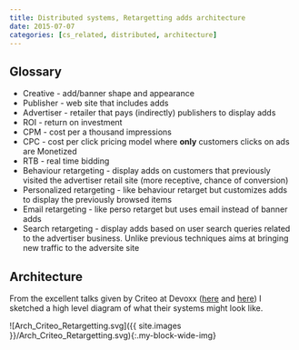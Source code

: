 ```yaml
---
title: Distributed systems, Retargetting adds architecture
date: 2015-07-07
categories: [cs_related, distributed, architecture]
---
```


## Glossary
* Creative - add/banner shape and appearance
* Publisher - web site that includes adds
* Advertiser - retailer that pays (indirectly) publishers to display adds
* ROI - return on investment
* CPM - cost per a thousand impressions
* CPC - cost per click pricing model where **only** customers clicks on ads are Monetized
* RTB - real time bidding
* Behaviour retargeting - display adds on customers that previously visited the advertiser retail site (more receptive, chance of conversion)
* Personalized retargeting - like behaviour retarget but customizes adds to display the previously browsed items
* Email retargeting - like perso retarget but uses email instead of banner adds
* Search retargeting - display adds based on user search queries related to the advertiser business. Unlike previous techniques aims at bringing new traffic to the adversite site

## Architecture

From the excellent talks given by Criteo at Devoxx ([here][1] and [here][2]) I sketched a high level diagram of what their systems might look like.

![Arch_Criteo_Retargetting.svg]({{ site.images }}/Arch_Criteo_Retargetting.svg){:.my-block-wide-img}

[1]: http://labs.criteo.com/2014/05/criteo-rd-devoxxfr/
[2]: https://www.parleys.com/tutorial/anatomie-de-linfrastructure-de-prediction-criteo-machine-learning-log-management-hadoop
